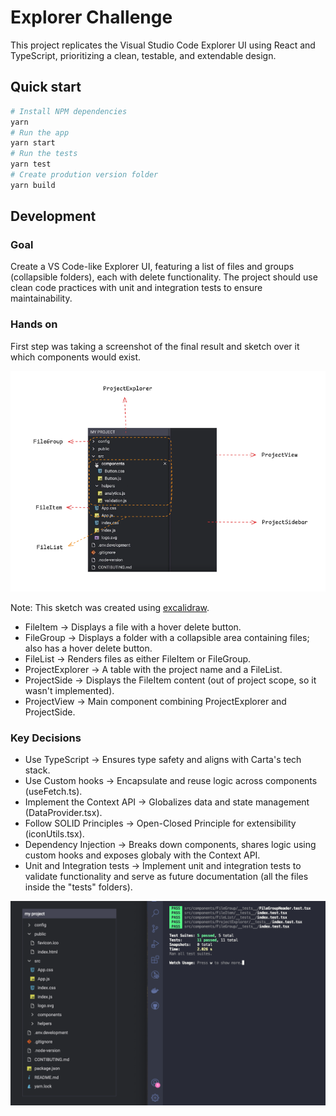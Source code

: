 # Explorer Challenge
This project replicates the Visual Studio Code Explorer UI using React and TypeScript, prioritizing a clean, testable, and extendable design.

## Quick start

```sh
# Install NPM dependencies
yarn
# Run the app
yarn start
# Run the tests
yarn test
# Create prodution version folder
yarn build
```

## Development 
### Goal
Create a VS Code-like Explorer UI, featuring a list of files and groups (collapsible folders), each with delete functionality. The project should use clean code practices with unit and integration tests to ensure maintainability.

### Hands on
First step was taking a screenshot of the final result and sketch over it which components would exist.

<div align="center">
	<img src="src/assets/images/project-sketch.png" />
</div>

Note: This sketch was created using [excalidraw](https://excalidraw.com/).

- FileItem -> Displays a file with a hover delete button.
- FileGroup -> Displays a folder with a collapsible area containing files; also has a hover delete button.
- FileList -> Renders files as either FileItem or FileGroup.
- ProjectExplorer -> A table with the project name and a FileList.
- ProjectSide -> Displays the FileItem content (out of project scope, so it wasn't implemented).
- ProjectView -> Main component combining ProjectExplorer and ProjectSide.

### Key Decisions
- Use TypeScript -> Ensures type safety and aligns with Carta's tech stack.
- Use Custom hooks -> Encapsulate and reuse logic across components (useFetch.ts).
- Implement the Context API -> Globalizes data and state management (DataProvider.tsx).
- Follow SOLID Principles -> Open-Closed Principle for extensibility (iconUtils.tsx).
- Dependency Injection -> Breaks down components, shares logic using custom hooks and exposes globaly with the Context API.
- Unit and Integration tests -> Implement unit and integration tests to validate functionality and serve as future documentation (all the files inside the "tests" folders).

<div align="center">
	<img src="src/assets/images/tests.png" />
</div>